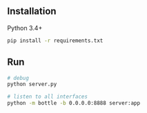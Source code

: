 ## Installation

Python 3.4+

```bash
pip install -r requirements.txt
```


## Run

```bash
# debug
python server.py

# listen to all interfaces
python -m bottle -b 0.0.0.0:8888 server:app
```
